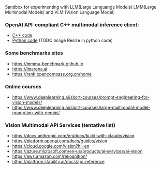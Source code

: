 Sandbox for experimenting with LLM(Large Languange Models) LMM(Large Multimodal Models) and VLM (Vision Language Model)

### OpenAI API-compliant C++ multimodal inference client:
* [C++ code](OpenAI-completion-client/cpp/Readme.md)
* [Python code](OpenAI-completion-client/python/Readme.md) (TODO Image Resize in python code)

### Some benchmarks sites
* https://mmmu-benchmark.github.io
* https://lmarena.ai
* https://rank.opencompass.org.cn/home

### Online courses
* https://www.deeplearning.ai/short-courses/prompt-engineering-for-vision-models/
* https://www.deeplearning.ai/short-courses/large-multimodal-model-prompting-with-gemini/

### Vision Multimodal API Services (tentative list)
* https://docs.anthropic.com/en/docs/build-with-claude/vision
* https://platform.openai.com/docs/guides/vision
* https://cloud.google.com/vision?hl=en
* https://azure.microsoft.com/en-us/products/ai-services/ai-vision
* https://aws.amazon.com/rekognition/
* https://platform.stability.ai/docs/api-reference
